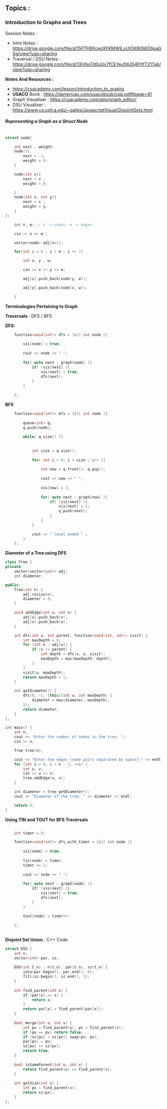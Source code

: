## Topics :

### **Introduction to Graphs and Trees**

Session Notes : 

- Intro Notes : https://drive.google.com/file/d/15P7H9XcegXFKMW9_yUlOKB0MiDSpaGSg/view?usp=sharing
- Traversal / DSU Notes :  https://drive.google.com/file/d/13iVboTd0uUv7fCEYeJt9UD4PXfT21Tab/view?usp=sharing


**Notes And Resources :**

- https://csacademy.com/lesson/introduction_to_graphs
- **USACO** Book : https://darrenyao.com/usacobook/cpp.pdf#page=41
- Graph Visualiser : https://csacademy.com/app/graph_editor/
- DSU Visualiser : https://www.cs.usfca.edu/~galles/JavascriptVisual/DisjointSets.html

##### Representing a Graph as a Struct Node 
```cpp

struct node{

    int next , weight;
    node(){
        next = -1;
        weight = 0;
    }

    node(int x){
        next = x ;
        weight = 0;

    }
    node(int x, int y){
        next = x ;
        weight = y;
    }
};

	int n, m; // n -> nodes, m -> edges

    cin >> n >> m ;

    vector<node> adj[n+1];

    for(int i = 0 ; i < m ; i ++ ){

        int x, y , w;

        cin >> x >> y >> w;

        adj[x].push_back(node(y, w));

        adj[y].push_back(node(x, w));

    }

```

**Terminalogies Pertaining to Graph**




**Traversals** : DFS / BFS 

**DFS:**

```cpp
	function<void(int)> dfs = [&]( int node ){
		
		vis[node] = true;
		
		cout << node << " ";
		
		for( auto next : graph[node] ){
			if( !vis[next] ){
				vis[next] = true;
				dfs(next);
			}
		}
		
	};
```

**BFS**

```cpp
	function<void(int)> bfs = [&]( int node ){
		
		queue<int> q;
		q.push(node);
		
		while( q.size() ){
			
			
			int size = q.size();
			
			for( int i = 0; i < size ; i++ ){
				
				int now = q.front(); q.pop();
				
				cout << now << " ";
				
				vis[now] = 1;
				
				for( auto next : graph[now] ){
					if( !vis[next] ){
						vis[next] = 1;
						q.push(next);
					}
				}
			}
			
			cout << " level ended " ;
		}
	};
```

**Diameter of a Tree using DFS** 

```cpp
class Tree {
private:
    vector<vector<int>> adj;
    int diameter;

public:
    Tree(int n) {
        adj.resize(n);
        diameter = 0;
    }

    void addEdge(int u, int v) {
        adj[u].push_back(v);
        adj[v].push_back(u);
    }

    int dfs(int u, int parent, function<void(int, int)> visit) {
        int maxDepth = 0;
        for (int v : adj[u]) {
            if (v != parent) {
                int depth = dfs(v, u, visit);
                maxDepth = max(maxDepth, depth);
            }
        }
        visit(u, maxDepth);
        return maxDepth + 1;
    }

    int getDiameter() {
        dfs(0, -1, [this](int u, int maxDepth) {
            diameter = max(diameter, maxDepth);
        });
        return diameter;
    }
};

int main() {
    int n;
    cout << "Enter the number of nodes in the tree: ";
    cin >> n;

    Tree tree(n);

    cout << "Enter the edges (node pairs separated by space):" << endl;
    for (int i = 0; i < n - 1; ++i) {
        int u, v;
        cin >> u >> v;
        tree.addEdge(u, v);
    }

    int diameter = tree.getDiameter();
    cout << "Diameter of the tree: " << diameter << endl;

    return 0;
}
```

**Using TIN and TOUT for BFS Traversals** 

```cpp

	int timer = 0;

	function<void(int)> dfs_with_timer = [&]( int node ){
		
		vis[node] = true;
		
		tin[node] = timer;
		timer += 1;
		
		cout << node << " ";
		
		for( auto next : graph[node] ){
			if( !vis[next] ){
				vis[next] = true;
				dfs(next);
			}
		}
		
		tout[node] = timer++;
		
	};
	
```

**Disjoint Set Union** : C++ Code

```cpp
struct DSU {
    int n;
    vector<int> par, sz;
    
    DSU(int t_n) : n(t_n), par(t_n), sz(t_n) {
        iota(par.begin(), par.end(), 0);
        fill(sz.begin(), sz.end(), 1);
    }
 
    int find_parent(int x) {
        if (par[x] == x) {
            return x;
        }
        return par[x] = find_parent(par[x]);
    }
 
    bool merge(int u, int v) {
        int pu = find_parent(u), pv = find_parent(v);
        if (pu == pv) return false;
        if (sz[pu] < sz[pv]) swap(pu, pv);
        par[pv] = pu;
        sz[pu] += sz[pv];
        return true;
    }
 
    bool isSameParent(int u, int v) {
        return find_parent(u) == find_parent(v);
    }
 
    int getSize(int x) {
        int px = find_parent(x);
        return sz[px];
    }
};
```
















